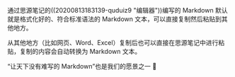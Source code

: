 通过思源笔记的((20200813183139-quduiz9 "编辑器"))编写的 Markdown 默认就是格式化好的、符合标准语法的 Markdown 文本，可以直接复制然后粘贴到其他地方。

从其他地方（比如网页、Word、Excel）复制后也可以直接在思源笔记中进行粘贴，复制的内容会自动转换为 Markdown 文本。

“让天下没有难写的 Markdown”也是我们的愿景之一 🤣
